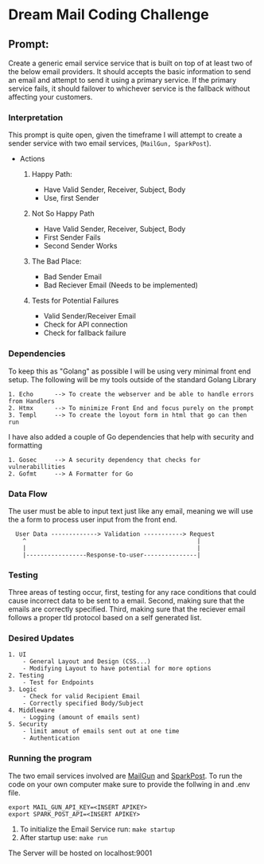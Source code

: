 # Dream Mail Coding Challenge

## Prompt:
Create a generic email service service that is built on top of at least two of the below email providers. It should accepts
the basic information to send an email and attempt to send it using a primary service. If the primary service fails, it should 
failover to whichever service is the fallback without affecting your customers.


### Interpretation
This prompt is quite open, given the timeframe I will attempt to create a sender service
with two email services, (`MailGun, SparkPost`).

- Actions
    1. Happy Path: 
        - Have Valid Sender, Receiver, Subject, Body
        - Use, first Sender

    2. Not So Happy Path
        - Have Valid Sender, Receiver, Subject, Body
        - First Sender Fails
        - Second Sender Works 

    3. The Bad Place:
        - Bad Sender Email
        - Bad Reciever Email (Needs to be implemented)

    2. Tests for Potential Failures
        - Valid Sender/Receiver Email
        - Check for API connection
        - Check for fallback failure

### Dependencies
To keep this as "Golang" as possible I will be using very minimal front end setup.
The following will be my tools outside of the standard Golang Library

    1. Echo      --> To create the webserver and be able to handle errors from Handlers
    2. Htmx      --> To minimize Front End and focus purely on the prompt
    3. Templ     --> To create the loyout form in html that go can then run 

I have also added a couple of Go dependencies that help with security and formatting

    1. Gosec     --> A security dependency that checks for vulnerabillities 
    2. Gofmt     --> A Formatter for Go


### Data Flow
The user must be able to input text just like any email, meaning we will use the a form
to process user input from the front end.

```
  User Data -------------> Validation -----------> Request  
    ^                                                |
    |                                                |
    |-----------------Response-to-user---------------| 
```

### Testing
Three areas of testing occur, first, testing for any race conditions that could 
cause incorrect data to be sent to a email. Second, making sure that the emails 
are correctly specified. Third, making sure that the reciever email follows a 
proper tld protocol based on a self generated list.

### Desired Updates
    1. UI
        - General Layout and Design (CSS...)
        - Modifying Layout to have potential for more options
    2. Testing
        - Test for Endpoints
    3. Logic
        - Check for valid Recipient Email
        - Correctly specified Body/Subject
    4. Middleware
        - Logging (amount of emails sent)
    5. Security
        - limit amout of emails sent out at one time
        - Authentication
    

### Running the program

The two email services involved are [MailGun](https://www.mailgun.com/) and [SparkPost](https://developers.sparkpost.com/). 
To run the code on your own computer make sure to provide the follwing in and .env file.

```
export MAIL_GUN_API_KEY=<INSERT APIKEY>
export SPARK_POST_API=<INSERT APIKEY>
```


1. To initialize the Email Service run: `make startup`
2. After startup use: `make run` 

The Server will be hosted on localhost:9001
